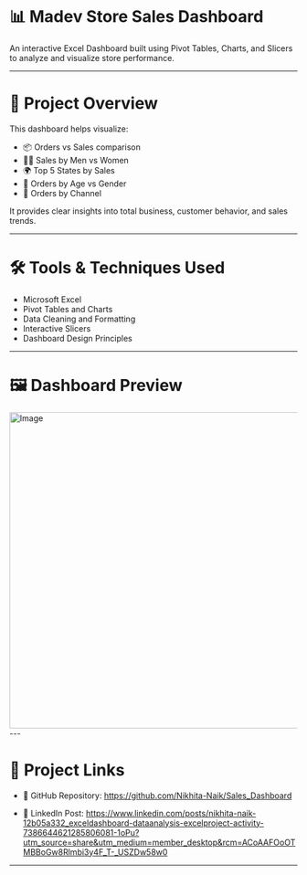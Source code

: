 # 📊 Madev Store Sales Dashboard

An interactive Excel Dashboard built using Pivot Tables, Charts, and Slicers to analyze and visualize store performance.

---

# 🧠 Project Overview
This dashboard helps visualize:
- 📦 Orders vs Sales comparison
- 👩‍🦰 Sales by Men vs Women
- 🌍 Top 5 States by Sales
- 🧓 Orders by Age vs Gender
- 🛒 Orders by Channel

It provides clear insights into total business, customer behavior, and sales trends.

---

# 🛠 Tools & Techniques Used
- Microsoft Excel  
- Pivot Tables and Charts  
- Data Cleaning and Formatting  
- Interactive Slicers  
- Dashboard Design Principles  

---

# 🖼 Dashboard Preview
<img width="1294" height="554" alt="Image" src="https://github.com/user-attachments/assets/8fff9237-9b69-45eb-85cc-5f3182f38391" />
---

# 🔗 Project Links
- 📂 GitHub Repository: https://github.com/Nikhita-Naik/Sales_Dashboard
 
- 📸 LinkedIn Post: https://www.linkedin.com/posts/nikhita-naik-12b05a332_exceldashboard-dataanalysis-excelproject-activity-7386644621285806081-1oPu?utm_source=share&utm_medium=member_desktop&rcm=ACoAAFOoOTMBBoGw8Rlmbi3y4F_T-_USZDw58w0 

---
